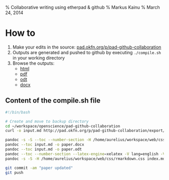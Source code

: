 % Collaborative writing using etherpad & github
% Markus Kainu
% March 24, 2014

How to
==========================

1. Make your edits in the source: [pad.okfn.org/p/pad-github-collaboration](http://pad.okfn.org/p/pad-github-collaboration)
2. Outputs are generated and pushed to github by executing `./compile.sh` in your working directory
3. Browse the outputs:
    - [html](paper.html)
    - [pdf](paper.pdf)
	- [odt](paper.odt)
	- [docx](paper.docx)

Content of the compile.sh file
----------------------------


```bash
#!/bin/bash

# Create and move to backup directory
cd ~/workspace/openscience/pad-github-collaboration
curl -o input.md http://pad.okfn.org/p/pad-github-collaboration/export/txt

pandoc -s -S --toc --number-section -H /home/aurelius/workspace/web/css/rmarkdown.css input.md -o paper.html
pandoc --toc input.md -o paper.docx
pandoc --toc input.md -o paper.odt
pandoc --toc --number-section --latex-engine=xelatex -V lang=english -V papersize:a4paper -V documentclass=scrartcl input.md -o paper.pdf
pandoc -s -S -H /home/aurelius/workspace/web/css/rmarkdown.css index.md -o index.html

git commit -am "paper updated"
git push
```